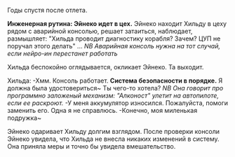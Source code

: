 Годы спустя после отлета. 

**Инженерная рутина: Эйнеко идет в цех.**
Эйнеко находит Хильду в цеху рядом с аварийной консолью, решает затаиться, наблюдает, размышляет:
"Хильда проводит диагностику корабля? Зачем? ЦУП не поручал этого делать"
...
*NB Аварийная консоль нужна на тот случай, если нейро-ин перестанет работать*

Хильда беспокойно оглядывается, окликает Эйнеко. Та выходит.

Хильда:
-Хмм. Консоль работает. **Система безопасности в порядке.** Я должна была удостовериться~ Ты чего-то хотела?
*NB Она говорит про программно заложеный механизм: "Алконост" улетит на автопилоте, если ее раскроют.*
-У меня аккумулятор износился. Пожалуйста, помоги заменить его. Одна я не справлюсь.
-Конечно, моя миленькая подружка~
 
 Эйнеко одаривает Хильду долгим взглядом. После проверки консоли Эйнеко увидела, что Хильда не внесла никаких изменений в систему. Она приняла меры и точно бы увидела вмешательство.